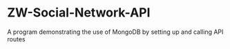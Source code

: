 # ZW-Social-Network-API
A program demonstrating the use of MongoDB by setting up and calling API routes
